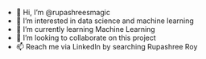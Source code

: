 - 👋 Hi, I’m @rupashreesmagic
- 👀 I’m interested in data science and machine learning
- 🌱 I’m currently learning Machine Learning
- 💞️ I’m looking to collaborate on this project
- 📫 Reach me via LinkedIn by searching Rupashree Roy

<!---
rupashreesmagic/rupashreesmagic is a ✨ special ✨ repository because its `README.md` (this file) appears on your GitHub profile.
You can click the Preview link to take a look at your changes.
--->
